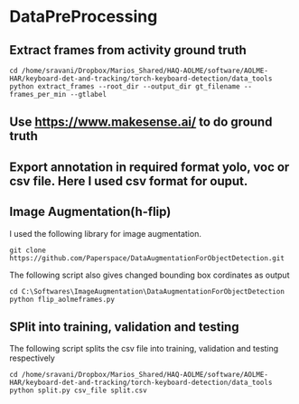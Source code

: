 # DataPreProcessing
## Extract frames from activity ground truth
	cd /home/sravani/Dropbox/Marios_Shared/HAQ-AOLME/software/AOLME-HAR/keyboard-det-and-tracking/torch-keyboard-detection/data_tools
    python extract_frames --root_dir --output_dir gt_filename --frames_per_min --gtlabel
    
    
## Use https://www.makesense.ai/ to do ground truth



## Export annotation in required format yolo, voc or csv file. Here I used csv format for ouput.


## Image Augmentation(h-flip)
I used the following library for image augmentation. 

	git clone https://github.com/Paperspace/DataAugmentationForObjectDetection.git
    
The following script also gives changed bounding box cordinates as output

	cd C:\Softwares\ImageAugmentation\DataAugmentationForObjectDetection
    python flip_aolmeframes.py



## SPlit into training, validation and testing
The following script splits the csv file into training, validation and testing respectively

	cd /home/sravani/Dropbox/Marios_Shared/HAQ-AOLME/software/AOLME-HAR/keyboard-det-and-tracking/torch-keyboard-detection/data_tools
    python split.py csv_file split.csv
    
